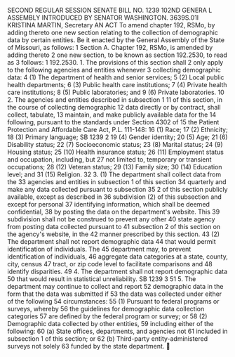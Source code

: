 SECOND REGULAR SESSION
SENATE BILL NO. 1239
102ND GENERA L ASSEMBLY
INTRODUCED BY SENATOR WASHINGTON.
3639S.01I KRISTINA MARTIN, Secretary
AN ACT
To amend chapter 192, RSMo, by adding thereto one new section relating to the collection of
demographic data by certain entities.
Be it enacted by the General Assembly of the State of Missouri, as follows:
1 Section A. Chapter 192, RSMo, is amended by adding thereto
2 one new section, to be known as section 192.2530, to read as
3 follows:
1 192.2530. 1. The provisions of this section shall
2 only apply to the following agencies and entities whenever
3 collecting demographic data:
4 (1) The department of health and senior services;
5 (2) Local public health departments;
6 (3) Public health care institutions;
7 (4) Private health care institutions;
8 (5) Public laboratories; and
9 (6) Private laboratories.
10 2. The agencies and entities described in subsection 1
11 of this section, in the course of collecting demographic
12 data directly or by contract, shall collect, tabulate,
13 maintain, and make publicly available data for the
14 following, pursuant to the standards under Section 4302 of
15 the Patient Protection and Affordable Care Act, P.L. 111-148:
16 (1) Race;
17 (2) Ethnicity;
18 (3) Primary language;
SB 1239 2
19 (4) Gender identity;
20 (5) Age;
21 (6) Disability status;
22 (7) Socioeconomic status;
23 (8) Marital status;
24 (9) Housing status;
25 (10) Health insurance status;
26 (11) Employment status and occupation, including, but
27 not limited to, temporary or transient occupations;
28 (12) Veteran status;
29 (13) Family size;
30 (14) Education level; and
31 (15) Religion.
32 3. (1) The department shall collect data from the
33 agencies and entities in subsection 1 of this section
34 quarterly and make any data collected pursuant to subsection
35 2 of this section publicly available, except as described in
36 subdivision (2) of this subsection and except for personal
37 identifying information, which shall be deemed confidential,
38 by posting the data on the department's website. This
39 subdivision shall not be construed to prevent any other
40 state agency from posting data collected pursuant to
41 subsection 2 of this section on the agency's website, in the
42 manner prescribed by this section.
43 (2) The department shall not report demographic data
44 that would permit identification of individuals. The
45 department may, to prevent identification of individuals,
46 aggregate data categories at a state, county, city, census
47 tract, or zip code level to facilitate comparisons and
48 identify disparities.
49 4. The department shall not report demographic data
50 that would result in statistical unreliability.
SB 1239 3
51 5. The department may continue to collect and report
52 demographic data in the form that the data was submitted if
53 the data was collected under either of the following
54 circumstances:
55 (1) Pursuant to federal programs or surveys, whereby
56 the guidelines for demographic data collection categories
57 are defined by the federal program or survey; or
58 (2) Demographic data collected by other entities,
59 including either of the following:
60 (a) State offices, departments, and agencies not
61 included in subsection 1 of this section; or
62 (b) Third-party entity-administered surveys not solely
63 funded by the state department.
